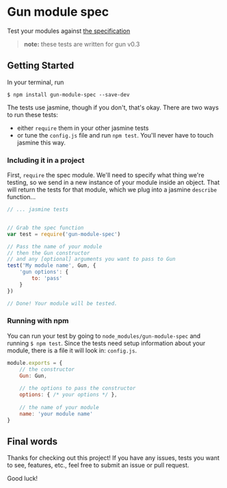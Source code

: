 # Gun module spec
Test your modules against [the specification](https://github.com/PsychoLlama/extending-gun/blob/master/wire.md)

> **note:** these tests are written for gun v0.3

## Getting Started
In your terminal, run

`$ npm install gun-module-spec --save-dev`

The tests use jasmine, though if you don't, that's okay. There are two ways to run these tests:

- either `require` them in your other jasmine tests
- or tune the `config.js` file and run `npm test`.
You'll never have to touch jasmine this way.

### Including it in a project

First, `require` the spec module. We'll need to
specify what thing we're testing, so we send in
a new instance of your module inside an object.
That will return the tests for that module, which
we plug into a jasmine `describe` function...

```javascript
// ... jasmine tests


// Grab the spec function
var test = require('gun-module-spec')

// Pass the name of your module
// then the Gun constructor
// and any [optional] arguments you want to pass to Gun
test('My module name', Gun, {
	'gun options': {
		to: 'pass'
	}
})

// Done! Your module will be tested.
```

### Running with npm
You can run your test by going to `node_modules/gun-module-spec`
and running `$ npm test`. Since the tests need setup information
about your module, there is a file it will look in: `config.js`.

```javascript
module.exports = {
	// the constructor
	Gun: Gun,
	
	// the options to pass the constructor
	options: { /* your options */ },
	
	// the name of your module
	name: 'your module name'
}
```

## Final words

Thanks for checking out this project! If you have any
issues, tests you want to see, features, etc., feel free
to submit an issue or pull request.

Good luck!
